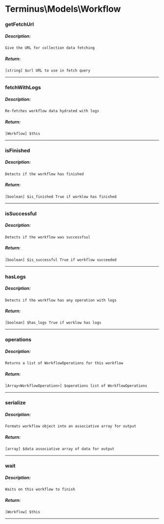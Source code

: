 # Terminus\Models\Workflow

### getFetchUrl
##### Description:
    Give the URL for collection data fetching

##### Return:
    [string] $url URL to use in fetch query

---

### fetchWithLogs
##### Description:
    Re-fetches workflow data hydrated with logs

##### Return:
    [Workflow] $this

---

### isFinished
##### Description:
    Detects if the workflow has finished

##### Return:
    [boolean] $is_finished True if worklow has finished

---

### isSuccessful
##### Description:
    Detects if the workflow was successfsul

##### Return:
    [boolean] $is_successful True if workflow succeeded

---

### hasLogs
##### Description:
    Detects if the workflow has any operation with logs

##### Return:
    [boolean] $has_logs True if worklow has logs

---

### operations
##### Description:
    Returns a list of WorkflowOperations for this workflow

##### Return:
    [Array<WorkflowOperation>] $operations list of WorkflowOperations

---

### serialize
##### Description:
    Formats workflow object into an associative array for output

##### Return:
    [array] $data associative array of data for output

---

### wait
##### Description:
    Waits on this workflow to finish

##### Return:
    [Workflow] $this

---

